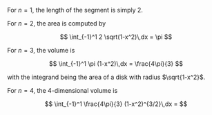 For $n=1$, the length of the segment is simply 2.

For $n=2$, the area is computed by 

$$
\int_{-1}^1 2 \sqrt(1-x^2)\,dx = \pi 
$$

For $n=3$, the volume is 

$$
\int_{-1}^1 \pi (1-x^2)\,dx = \frac{4\pi}{3} 
$$

with the integrand being the area of a disk with radius $\sqrt{1-x^2}$.

For $n=4$, the 4-dimensional volume is 

$$
\int_{-1}^1 \frac{4\pi}{3} (1-x^2)^{3/2}\,dx = 
$$
